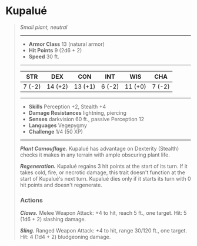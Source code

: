 # Kupalué
>*Small plant, neutral*
>___
>- **Armor Class** 13 (natural armor)
>- **Hit Points** 9 (2d6 + 2)
>- **Speed** 30 ft.
>___
>|STR|DEX|CON|INT|WIS|CHA|
>|:---:|:---:|:---:|:---:|:---:|:---:|
>|7 (-2)|14 (+2)|13 (+1)|6 (-2)|11 (+0)|7 (-2)|
>___
>- **Skills** Perception +2, Stealth +4
>- **Damage Resistances** lightning, piercing
>- **Senses** darkvision 60 ft., passive Perception 12
>- **Languages** Vegepygmy
>- **Challenge** 1/4 (50 XP)
>___
>***Plant Camouflage.*** Kupalué has advantage on Dexterity (Stealth) checks it makes in any terrain with ample obscuring plant life.  
>
>***Regeneration.*** Kupalué regains 3 hit points at the start of its turn. If it takes cold, fire, or necrotic damage, this trait doesn't function at the start of Kupalué's next turn. Kupalué dies only if it starts its turn with 0 hit points and doesn't regenerate.  
>
>### Actions
>***Claws.*** Melee Weapon Attack: +4 to hit, reach 5 ft., one target. Hit: 5 (1d6 + 2) slashing damage.  
>
>***Sling.*** Ranged Weapon Attack: +4 to hit, range 30/120 ft., one target. Hit: 4 (1d4 + 2) bludgeoning damage.